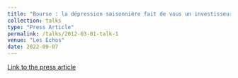 ```yaml
---
title: "Bourse : la dépression saisonnière fait de vous un investisseur plus responsable"
collection: talks
type: "Press Article"
permalink: /talks/2012-03-01-talk-1
venue: "Les Echos"
date: 2022-09-07
---
```

[Link to the press article](http://example2.com)
